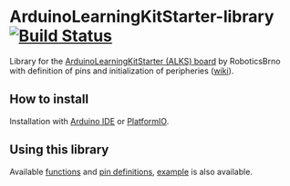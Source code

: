 # ArduinoLearningKitStarter-library [![Build Status](https://travis-ci.com/RoboticsBrno/ArduinoLearningKitStarter-library.svg?branch=master)](https://travis-ci.com/RoboticsBrno/ArduinoLearningKitStarter-library)

Library for the [ArduinoLearningKitStarter (ALKS) board](https://github.com/RoboticsBrno/ArduinoLearningKitStarter/) by RoboticsBrno with definition of pins and initialization of peripheries ([wiki](https://github.com/RoboticsBrno/ArduinoLearningKitStarter/wiki)).

## How to install

Installation with [Arduino IDE](https://github.com/RoboticsBrno/ArduinoLearningKitStarter/wiki/Installation-with-Arduino-IDE) or [PlatformIO](https://github.com/RoboticsBrno/ArduinoLearningKitStarter/wiki/Installation-with-PlatformIO).

## Using this library

Available [functions](https://github.com/RoboticsBrno/ArduinoLearningKitStarter/wiki/Available-functions) and [pin definitions](https://github.com/RoboticsBrno/ArduinoLearningKitStarter/wiki/Pinout-en), [example](https://github.com/RoboticsBrno/ArduinoLearningKitStarter/wiki/First-program) is also available.

